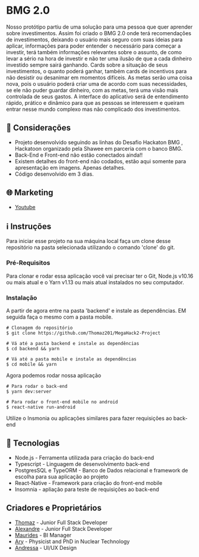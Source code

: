 # BMG 2.0

Nosso protótipo partiu de uma solução para uma pessoa que quer aprender sobre investimentos. Assim foi criado o BMG 2.0 onde terá recomendações de investimentos, deixando o usuário mais seguro com suas ideias para aplicar, informações para poder entender o necessário para começar a investir, terá também informações relevantes sobre o assunto, de como levar a sério na hora de investir e não ter uma ilusão de que a cada dinheiro investido sempre sairá ganhando.
Cards sobre a situação de seus investimentos, o quanto poderá ganhar, também cards de incentivos para não desistir ou desanimar em momentos difíceis.
As metas serão uma coisa nova, pois o usuário poderá criar uma de acordo com suas necessidades, se ele não puder guardar dinheiro, com as metas, terá uma visão mais controlada de seus gastos.
A interface do aplicativo será de entendimento rápido, prático e dinâmico para que as pessoas se interessem e queiram entrar nesse mundo complexo mas não complicado dos investimentos.

## 📗 Considerações

* Projeto desenvolvido seguindo as linhas do Desafio Hackaton BMG , Hackatoon organizado pela Shawee em parceria com o banco BMG.
* Back-End e Front-end não estão conectados ainda!!
* Existem detalhes do front-end não codados, estão aqui somente para apresentação em imagens. Apenas detalhes.
* Código desenvolvido em 3 dias. 

## 🌐 Marketing

* [Youtube](https://www.youtube.com/watch?v=GulqhJou5io&feature=youtu.be)

## ℹ️ Instruções

Para iniciar esse projeto na sua máquina local faça um clone desse repositório na pasta selecionada utilizando o comando 'clone' do git.

### Pré-Requisitos

Para clonar e rodar essa aplicação você vai precisar ter o Git, Node.js v10.16 ou mais atual e o Yarn v1.13 ou mais atual instalados no seu computador.

### Instalação

A partir de agora entre na pasta 'backend' e instale as dependências. EM seguida faça o mesmo com a pasta mobile.

```
# Clonagem do repositório
$ git clone https://github.com/Thomaz201/MegaHack2-Project

# Vá até a pasta backend e instale as dependências
$ cd backend && yarn

# Vá até a pasta mobile e instale as dependências
$ cd mobile && yarn
```
Agora podemos rodar nossa aplicação

```
# Para rodar o back-end
$ yarn dev:server

# Para rodar o front-end mobile no android
$ react-native run-android
```

Utilize o Insmonia ou aplicações similares para fazer requisições ao back-end

## 🚀 Tecnologias

* Node.js - Ferramenta utilizada para criação do back-end
* Typescript - Linguagem de desenvolvimento back-end
* PostgresSQL e TypeORM - Banco de Dados relacional e framework de escolha para sua aplicação ao projeto 
* React-Native - Framework para criação do front-end mobile
* Insomnia - apliação para teste de requisições ao back-end

## Criadores e Proprietários

* [Thomaz](https://www.linkedin.com/in/lucas-thomaz-ribeiro-a5ab761a7/) - Junior Full Stack Developer
* [Alexandre](https://www.linkedin.com/in/alexandre-kovaleski-rocha-a42960161/) - Junior Full Stack Developer
* [Maurides](https://www.linkedin.com/in/maurides-carlos-oliveira-j%C3%BAnior-3b8aab156/) - BI Manager
* [Ary](https://www.linkedin.com/in/ary-dr-6a125116/) -  Physicist and PhD in Nuclear Technology
* [Andressa](https://www.linkedin.com/in/andressa-kanashiro/) - UI/UX Design


